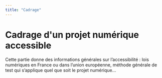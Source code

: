 ```yaml
---
title: "Cadrage"
---
```


# Cadrage d'un projet numérique accessible

Cette partie donne des informations générales sur l’accessibilité : lois numériques en France ou dans l’union européenne, méthode générale de test qui s’applique quel que soit le projet numérique…

